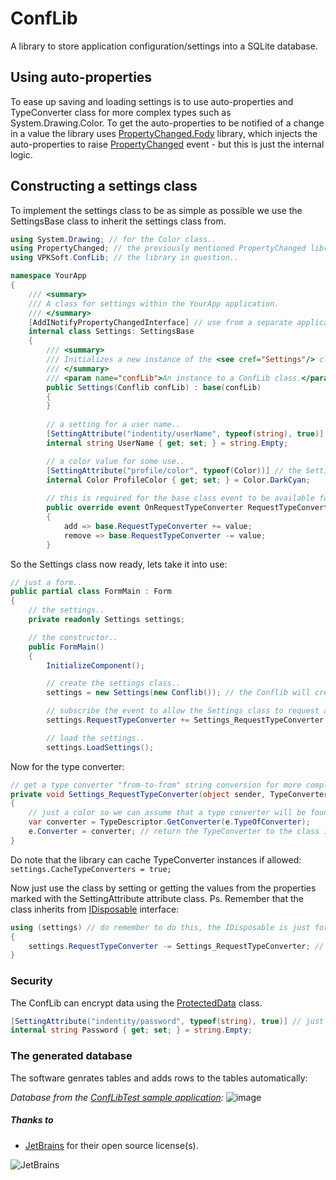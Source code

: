 # ConfLib
A library to store application configuration/settings into a SQLite database.

## Using auto-properties
To ease up saving and loading settings is to use auto-properties and TypeConverter class for more complex types such as System.Drawing.Color. To get the auto-properties to be notified of a change in a value the library uses [PropertyChanged.Fody](https://github.com/Fody/PropertyChanged) library, which injects the auto-properties to raise [PropertyChanged](https://docs.microsoft.com/en-us/dotnet/api/system.componentmodel.inotifypropertychanged.propertychanged) event - but this is just the internal logic.

## Constructing a settings class
To implement the settings class to be as simple as possible we use the SettingsBase class to inherit the settings class from.
```C#
using System.Drawing; // for the Color class..
using PropertyChanged; // the previously mentioned PropertyChanged library..
using VPKSoft.ConfLib; // the library in question..

namespace YourApp
{
    /// <summary>
    /// A class for settings within the YourApp application.
    /// </summary>
    [AddINotifyPropertyChangedInterface] // use from a separate application requires this attribute from the PropertyChanged library..
    internal class Settings: SettingsBase
    {
        /// <summary>
        /// Initializes a new instance of the <see cref="Settings"/> class.
        /// </summary>
        /// <param name="confLib">An instance to a ConfLib class.</param>
        public Settings(Conflib confLib) : base(confLib)
        {
        }
    
        // a setting for a user name..
        [SettingAttribute("indentity/userName", typeof(string), true)] // the SettingAttribute must be set for a setting value..
        internal string UserName { get; set; } = string.Empty;    

        // a color value for some use..
        [SettingAttribute("profile/color", typeof(Color))] // the SettingAttribute must be set for a setting value..
        internal Color ProfileColor { get; set; } = Color.DarkCyan;
        
        // this is required for the base class event to be available for subscription..
        public override event OnRequestTypeConverter RequestTypeConverter
        {
            add => base.RequestTypeConverter += value;
            remove => base.RequestTypeConverter -= value;
        }        
```
So the Settings class now ready, lets take it into use:
```C#
// just a form..
public partial class FormMain : Form
{
    // the settings..
    private readonly Settings settings;

    // the constructor..
    public FormMain()
    {
        InitializeComponent();

        // create the settings class..
        settings = new Settings(new Conflib()); // the Conflib will create a folder and a SQLite database automatically to %LOCALAPPDATA%\YourApp

        // subscribe the event to allow the Settings class to request a TypeConverter for more complex types..
        settings.RequestTypeConverter += Settings_RequestTypeConverter;

        // load the settings..
        settings.LoadSettings();
```
Now for the type converter:
```C#
// get a type converter "from-to-from" string conversion for more complex types..
private void Settings_RequestTypeConverter(object sender, TypeConverterEventArgs e)
{
    // just a color so we can assume that a type converter will be found..
    var converter = TypeDescriptor.GetConverter(e.TypeOfConverter);
    e.Converter = converter; // return the TypeConverter to the class instance via the event arguments..
}
```
Do note that the library can cache TypeConverter instances if allowed: `settings.CacheTypeConverters = true;`

Now just use the class by setting or getting the values from the properties marked with the SettingAttribute attribute class. Ps. Remember that the class inherits from [IDisposable](https://docs.microsoft.com/en-us/dotnet/api/system.idisposable) interface:
```C#
using (settings) // do remember to do this, the IDisposable is just for internal event un-subscription..
{
    settings.RequestTypeConverter -= Settings_RequestTypeConverter; // un-subscribe the event..
}
```

### Security
The ConfLib can encrypt data using the [ProtectedData](https://docs.microsoft.com/en-us/dotnet/api/system.security.cryptography.protecteddata) class.
```C#
[SettingAttribute("indentity/password", typeof(string), true)] // just set the Secure value to true..
internal string Password { get; set; } = string.Empty;
```

### The generated database
The software genrates tables and adds rows to the tables automatically:

_Database from the [ConfLibTest sample application](https://github.com/VPKSoft/ConfLib/tree/master/ConfLibTest):_
![image](https://user-images.githubusercontent.com/40712699/65828441-a0fd1d00-e2a3-11e9-9457-1941b6fdd8b1.png)

##### Thanks to
* [JetBrains](http://www.jetbrains.com) for their open source license(s).

![JetBrains](http://www.vpksoft.net/site/External/JetBrains/jetbrains.svg)
